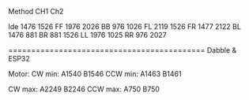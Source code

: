 Method        CH1         Ch2

Ide         1476            1526
FF          1976            2026
BB          976             1026
FL          2119            1526
FR          1477            2122
BL          1476            881
BR          881             1526
LL          1976            1025
RR          976             2027

===========================================
Dabble & ESP32

Motor:
CW min:         A1540           B1546
CCW min:        A1463           B1461

CW max:         A2249           B2246
CCW max:        A750            B750

